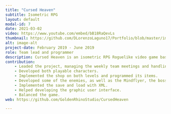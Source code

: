 ```yaml
---
title: "Cursed Heaven"
subtitle: Isometric RPG
layout: default
modal-id: 7
date: 2021-03-02
video: https://www.youtube.com/embed/bB18RaQevLs
thumbnail: https://github.com/DLorenzoLaguno17/Portfolio/blob/master/img/portfolio/CursedHeaven.gif?raw=true
alt: image-alt
project-date: February 2019 - June 2019
role: Team lead and programmer
description: Cursed Heaven is an isometric RPG Roguelike video game based in Final Fantasy Tactics that was developed in C++ by seven students in second course. In it you have two different characters with their own abilities that must overcome all sorts of enemies and two bosses, one for each level, in order to beat the game. There is also a shop in each level where you can buy health potions or improve your character's statistics.
contribution: 
    - Leaded the project, managing the weekly team meetings and handling the task distribution.
    - Developed both playable characters.
    - Implemented the shop on both levels and programmed its items.
    - Developed some of the enemies, as well as the Mindflyer, the boss of the first leve.
    - Implemented the save and load with XML.
    - Helped developing the graphic user interface.
    - Balanced the game.
web: https://github.com/GoldenRhinoStudio/CursedHeaven

---
```

